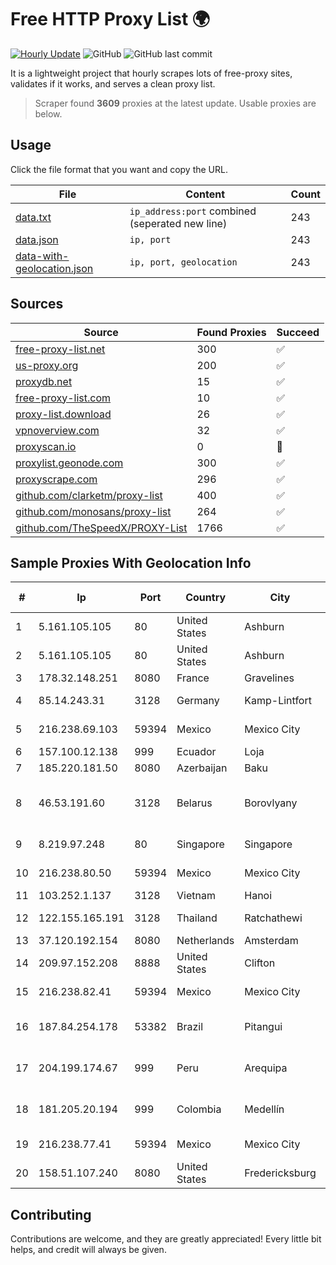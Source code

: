 
# Free HTTP Proxy List 🌍

[![Hourly Update](https://github.com/mertguvencli/http-proxy-list/actions/workflows/main.yml/badge.svg?branch=main)](https://github.com/mertguvencli/http-proxy-list/actions/workflows/main.yml)
![GitHub](https://img.shields.io/github/license/mertguvencli/http-proxy-list)
![GitHub last commit](https://img.shields.io/github/last-commit/mertguvencli/http-proxy-list)

It is a lightweight project that hourly scrapes lots of free-proxy sites, validates if it works, and serves a clean proxy list.


> Scraper found **3609** proxies at the latest update. Usable proxies are below.

## Usage

Click the file format that you want and copy the URL.


|File|Content|Count|
|----|-------|-----|
|[data.txt](https://raw.githubusercontent.com/mertguvencli/http-proxy-list/main/proxy-list/data.txt)|`ip_address:port` combined (seperated new line)|243|
|[data.json](https://raw.githubusercontent.com/mertguvencli/http-proxy-list/main/proxy-list/data.json)|`ip, port`|243|
|[data-with-geolocation.json](https://raw.githubusercontent.com/mertguvencli/http-proxy-list/main/proxy-list/data-with-geolocation.json)|`ip, port, geolocation`|243|

## Sources

|Source|Found Proxies|Succeed|
|------|-------------|-------|
|[free-proxy-list.net](https://free-proxy-list.net)|300|✅|
|[us-proxy.org](https://www.us-proxy.org)|200|✅|
|[proxydb.net](http://proxydb.net)|15|✅|
|[free-proxy-list.com](https://free-proxy-list.com/?page=&port=&type%5B%5D=http&type%5B%5D=https&up_time=0&search=Search)|10|✅|
|[proxy-list.download](https://www.proxy-list.download/HTTP)|26|✅|
|[vpnoverview.com](https://vpnoverview.com/privacy/anonymous-browsing/free-proxy-servers)|32|✅|
|[proxyscan.io](https://www.proxyscan.io)|0|🚫|
|[proxylist.geonode.com](https://proxylist.geonode.com/api/proxy-list?limit=300&page=1&sort_by=lastChecked&sort_type=desc&protocols=http,https)|300|✅|
|[proxyscrape.com](https://api.proxyscrape.com/v2/?request=displayproxies&protocol=http&timeout=10000&country=all&ssl=all&anonymity=all)|296|✅|
|[github.com/clarketm/proxy-list](https://raw.githubusercontent.com/clarketm/proxy-list/master/proxy-list-raw.txt)|400|✅|
|[github.com/monosans/proxy-list](https://raw.githubusercontent.com/monosans/proxy-list/main/proxies/http.txt)|264|✅|
|[github.com/TheSpeedX/PROXY-List](https://raw.githubusercontent.com/TheSpeedX/PROXY-List/master/http.txt)|1766|✅|


## Sample Proxies With Geolocation Info

|#|Ip|Port|Country|City|Internet Service Provider|
|-|--|----|-------|----|-------------------------|
|1|5.161.105.105|80|United States|Ashburn|Hetzner Online GmbH|
|2|5.161.105.105|80|United States|Ashburn|Hetzner Online GmbH|
|3|178.32.148.251|8080|France|Gravelines|OVH SAS|
|4|85.14.243.31|3128|Germany|Kamp-Lintfort|myLoc managed IT AG|
|5|216.238.69.103|59394|Mexico|Mexico City|The Constant Company|
|6|157.100.12.138|999|Ecuador|Loja|Telconet S.A|
|7|185.220.181.50|8080|Azerbaijan|Baku|NetPoint LLC|
|8|46.53.191.60|3128|Belarus|Borovlyany|FE "ALTERNATIVNAYA ZIFROVAYA SET" Minsk|
|9|8.219.97.248|80|Singapore|Singapore|Alibaba (US) Technology Co., Ltd.|
|10|216.238.80.50|59394|Mexico|Mexico City|The Constant Company|
|11|103.252.1.137|3128|Vietnam|Hanoi|CMCMIENBAC|
|12|122.155.165.191|3128|Thailand|Ratchathewi|CAT Telecom Public Company Limited|
|13|37.120.192.154|8080|Netherlands|Amsterdam|M247 Ltd|
|14|209.97.152.208|8888|United States|Clifton|DigitalOcean, LLC|
|15|216.238.82.41|59394|Mexico|Mexico City|The Constant Company|
|16|187.84.254.178|53382|Brazil|Pitangui|Sempre Telecomunicacoes Ltda|
|17|204.199.174.67|999|Peru|Arequipa|Level 3 Communications, Inc.|
|18|181.205.20.194|999|Colombia|Medellín|EPM Telecomunicaciones S.A. E.S.P.|
|19|216.238.77.41|59394|Mexico|Mexico City|The Constant Company|
|20|158.51.107.240|8080|United States|Fredericksburg|4 ip Technology and Media, LLC|



## Contributing

Contributions are welcome, and they are greatly appreciated! Every
little bit helps, and credit will always be given.

